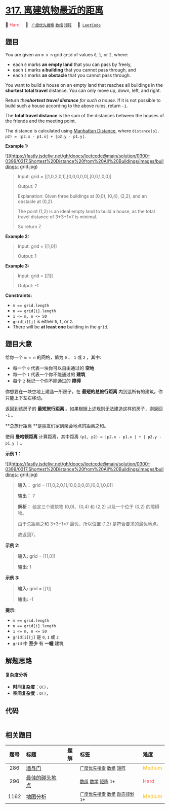 # [317. 离建筑物最近的距离](https://leetcode.com/problems/shortest-distance-from-all-buildings)

🔴 <font color=#ff334b>Hard</font>&emsp; 🔖&ensp; [`广度优先搜索`](/tag/breadth-first-search.md) [`数组`](/tag/array.md) [`矩阵`](/tag/matrix.md)&emsp; 🔗&ensp;[`LeetCode`](https://leetcode.com/problems/shortest-distance-from-all-buildings)

## 题目

You are given an `m x n` grid `grid` of values `0`, `1`, or `2`, where:

  * each `0` marks **an empty land** that you can pass by freely,
  * each `1` marks **a building** that you cannot pass through, and
  * each `2` marks **an obstacle** that you cannot pass through.

You want to build a house on an empty land that reaches all buildings in the
**shortest total travel** distance. You can only move up, down, left, and
right.

Return _the**shortest travel distance** for such a house_. If it is not
possible to build such a house according to the above rules, return `-1`.

The **total travel distance** is the sum of the distances between the houses
of the friends and the meeting point.

The distance is calculated using [Manhattan
Distance](http://en.wikipedia.org/wiki/Taxicab_geometry), where `distance(p1,
p2) = |p2.x - p1.x| + |p2.y - p1.y|`.



**Example 1:**

![](https://fastly.jsdelivr.net/gh/doocs/leetcode@main/solution/0300-0399/0317.Shortest%20Distance%20from%20All%20Buildings/images/buildings-
grid.jpg)

> Input: grid = [[1,0,2,0,1],[0,0,0,0,0],[0,0,1,0,0]]
> 
> Output: 7
> 
> Explanation: Given three buildings at (0,0), (0,4), (2,2), and an obstacle at (0,2).
> 
> The point (1,2) is an ideal empty land to build a house, as the total travel distance of 3+3+1=7 is minimal.
> 
> So return 7.

**Example 2:**

> Input: grid = [[1,0]]
> 
> Output: 1

**Example 3:**

> Input: grid = [[1]]
> 
> Output: -1

**Constraints:**

  * `m == grid.length`
  * `n == grid[i].length`
  * `1 <= m, n <= 50`
  * `grid[i][j]` is either `0`, `1`, or `2`.
  * There will be **at least one** building in the `grid`.


## 题目大意

给你一个 `m × n` 的网格，值为 `0` 、 `1` 或 `2` ，其中:

  * 每一个 `0` 代表一块你可以自由通过的 **空地**  
  * 每一个 `1` 代表一个你不能通过的 **建筑**
  * 每个 `2` 标记一个你不能通过的 **障碍**  

你想要在一块空地上建造一所房子，在 **最短的总旅行距离** 内到达所有的建筑。你只能上下左右移动。

返回到该房子的 **最短旅行距离** 。如果根据上述规则无法建造这样的房子，则返回 `-1` 。

**总旅行距离  **是朋友们家到聚会地点的距离之和。

使用 **曼哈顿距离**  计算距离，其中距离 `(p1, p2) = |p2.x - p1.x | + | p2.y - p1.y |` 。



**示例   1：**

![](https://fastly.jsdelivr.net/gh/doocs/leetcode@main/solution/0300-0399/0317.Shortest%20Distance%20from%20All%20Buildings/images/buildings-
grid.jpg)

> 
> 
> 
> 
> 
> **输入：** grid = [[1,0,2,0,1],[0,0,0,0,0],[0,0,1,0,0]]
> 
> **输出：** 7 
> 
> **解析：** 给定三个建筑物 (0,0)、(0,4) 和 (2,2) 以及一个位于 (0,2) 的障碍物。
> 
> 由于总距离之和 3+3+1=7 最优，所以位置 (1,2) 是符合要求的最优地点。
> 
> 故返回7。
> 
> 

**示例  2:**

> 
> 
> 
> 
> 
> **输入:** grid = [[1,0]]
> 
> **输出:** 1
> 
> 

**示例 3:**

> 
> 
> 
> 
> 
> **输入:** grid = [[1]]
> 
> **输出:** -1
> 
> 



**提示:**

  * `m == grid.length`
  * `n == grid[i].length`
  * `1 <= m, n <= 50`
  * `grid[i][j]` 是 `0`, `1` 或 `2`
  * `grid` 中 **至少**  有 **一幢** 建筑


## 解题思路

#### 复杂度分析

- **时间复杂度**：`O()`，
- **空间复杂度**：`O()`，

## 代码

```javascript

```

## 相关题目

<!-- prettier-ignore -->
| 题号 | 标题 | 题解 | 标签 | 难度 |
| :------: | :------ | :------: | :------ | :------ |
| 286 | [墙与门](https://leetcode.com/problems/walls-and-gates) |  |  [`广度优先搜索`](/tag/breadth-first-search.md) [`数组`](/tag/array.md) [`矩阵`](/tag/matrix.md) | <font color=#ffb800>Medium</font> |
| 296 | [最佳的碰头地点](https://leetcode.com/problems/best-meeting-point) |  |  [`数组`](/tag/array.md) [`数学`](/tag/math.md) [`矩阵`](/tag/matrix.md) `1+` | <font color=#ff334b>Hard</font> |
| 1162 | [地图分析](https://leetcode.com/problems/as-far-from-land-as-possible) |  |  [`广度优先搜索`](/tag/breadth-first-search.md) [`数组`](/tag/array.md) [`动态规划`](/tag/dynamic-programming.md) `1+` | <font color=#ffb800>Medium</font> |